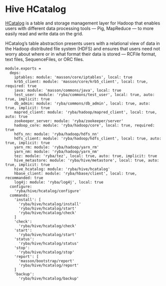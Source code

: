 
# Hive HCatalog

[HCatalog](https://cwiki.apache.org/confluence/display/Hive/HCatalog+UsingHCat) 
is a table and storage management layer for Hadoop that enables users with different 
data processing tools — Pig, MapReduce — to more easily read and write data on the grid.

HCatalog’s table abstraction presents users with a relational view of data in the Hadoop
distributed file system (HDFS) and ensures that users need not worry about where or in what
format their data is stored — RCFile format, text files, SequenceFiles, or ORC files.

    module.exports =
      deps:
        iptables: module: 'masson/core/iptables', local: true
        krb5_client: module: 'masson/core/krb5_client', local: true, required: true
        java: module: 'masson/commons/java', local: true
        test_user: module: 'ryba/commons/test_user', local: true, auto: true, implicit: true
        db_admin: module: 'ryba/commons/db_admin', local: true, auto: true, implicit: true
        mapred_client: module: 'ryba/hadoop/mapred_client', local: true, auto: true
        zookeeper_server: module: 'ryba/zookeeper/server'
        hadoop_core: module: 'ryba/hadoop/core', local: true, required: true
        hdfs_nn: module: 'ryba/hadoop/hdfs_nn'
        hdfs_client: module: 'ryba/hadoop/hdfs_client', local: true, auto: true, implicit: true
        yarn_rm: module: 'ryba/hadoop/yarn_rm'
        yarn_nm: module: 'ryba/hadoop/yarn_nm'
        tez: module: 'ryba/tez', local: true, auto: true, implicit: true
        hive_metastore: module: 'ryba/hive/metastore', local: true, auto: true, implicit: true
        hive_hcatalog: module: 'ryba/hive/hcatalog'
        hbase_client: module: 'ryba/hbase/client', local: true, recommanded: true
        log4j: module: 'ryba/log4j', local: true
      configure:
        'ryba/hive/hcatalog/configure'
      commands:
        'install': [
          'ryba/hive/hcatalog/install'
          'ryba/hive/hcatalog/start'
          'ryba/hive/hcatalog/check'
        ]
        'check':
          'ryba/hive/hcatalog/check'
        'start':
          'ryba/hive/hcatalog/start'
        'status':
          'ryba/hive/hcatalog/status'
        'stop':
          'ryba/hive/hcatalog/stop'
        'report': [
          'masson/bootstrap/report'
          'ryba/hive/hcatalog/report'
        ]
        'backup':
          'ryba/hive/hcatalog/backup'
